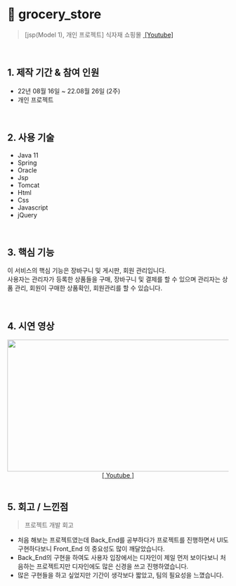 
 # :pushpin: grocery_store
>[jsp(Model 1), 개인 프로젝트] 식자재 쇼핑몰
><a href="https://www.youtube.com/watch?v=0uTWjoxM3kQ&t=3s">&nbsp;[Youtube]</a>

</br>

## 1. 제작 기간 & 참여 인원
- 22년 08월 16일 ~ 22.08월 26일 (2주)
- 개인 프로젝트

</br>

## 2. 사용 기술
  - Java 11
  - Spring
  - Oracle
  - Jsp
  - Tomcat
  - Html
  - Css
  - Javascript
  - jQuery

</br>

## 3. 핵심 기능
이 서비스의 핵심 기능은 장바구니 및 게시판, 회원 관리입니다.  
사용자는 관리자가 등록한 상품들을 구매, 장바구니 및 결제를 할 수 있으며
관리자는 상품 관리, 회원이 구매한 상품확인, 회원관리를 할 수 있습니다.

</br>

## 4. 시연 영상
 <p align="center"><img src="https://user-images.githubusercontent.com/106065178/207641919-4e8bb2a6-7fb6-44ea-8690-bd1c06a3ae3a.gif" width="600" height="300">
<br><a href="https://www.youtube.com/watch?v=0uTWjoxM3kQ&t=3s">[&nbsp;Youtube&nbsp;]</a><br><br>
</p>
 

## 5. 회고 / 느낀점
>프로젝트 개발 회고
- 처음 해보는 프로젝트였는데 Back_End를 공부하다가 프로젝트를 진행하면서 UI도 구현하다보니 Front_End 의 중요성도 많이 깨달았습니다.
- Back_End의 구현을 하여도 사용자 입장에서는 디자인이 제일 먼저 보이다보니 처음하는 프로젝트지만 디자인에도 많은 신경을 쓰고 진행하였습니다.
- 많은 구현들을 하고 싶었지만 기간이 생각보다 짧았고, 팀의 필요성을 느꼈습니다.

